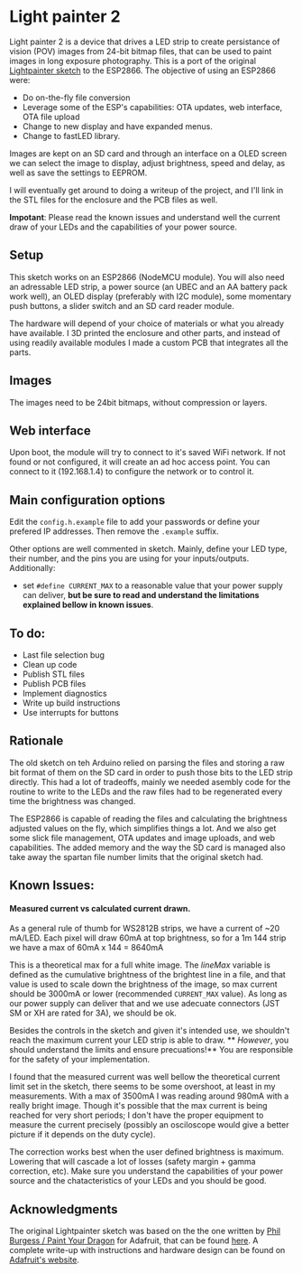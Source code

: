 # Light painter 2

Light painter 2 is a device that drives a LED strip to create persistance of vision (POV) images from 24-bit bitmap files, that can be used to paint images in long exposure photography. This is a port of the original [Lightpainter sketch](https://github.com/reven/Light-painter) to the ESP2866. The objective of using an ESP2866 were:

* Do on-the-fly file conversion
* Leverage some of the ESP's capabilities: OTA updates, web interface, OTA file upload
* Change to new display and have expanded menus.
* Change to fastLED library.

Images are kept on an SD card and through an interface on a OLED screen we can select the image to display, adjust brightness, speed and delay, as well as save the settings to EEPROM.

I will eventually get around to doing a writeup of the project, and I'll link in the STL files for the enclosure and the PCB files as well.

**Impotant**: Please read the known issues and understand well the current draw of your LEDs and the capabilities of your power source.

## Setup
This sketch works on an ESP2866 (NodeMCU module). You will also need an adressable LED strip, a power source (an UBEC and an AA battery pack work well), an OLED display (preferably with I2C module), some momentary push buttons, a slider switch and an SD card reader module.

The hardware will depend of your choice of materials or what you already have available. I 3D printed the enclosure and other parts, and instead of using readily available modules I made a custom PCB that integrates all the parts.

## Images
The images need to be 24bit bitmaps, without compression or layers.

## Web interface
Upon boot, the module will try to connect to it's saved WiFi network. If not found or not configured, it will create an ad hoc access point. You can connect to it (192.168.1.4) to configure the network or to control it.

## Main configuration options
Edit the `config.h.example` file to add your passwords or define your prefered IP addresses. Then remove the `.example` suffix.

Other options are well commented in sketch. Mainly, define your LED type, their number, and the pins you are using for your inputs/outputs. Additionally:

* set `#define CURRENT_MAX` to a reasonable value that your power supply can deliver, **but be sure to read and understand the limitations explained bellow in known issues**.

## To do:
* Last file selection bug
* Clean up code
* Publish STL files
* Publish PCB files
* Implement diagnostics
* Write up build instructions
* Use interrupts for buttons

## Rationale
The old sketch on teh Arduino relied on parsing the files and storing a raw bit format of them on the SD card in order to push those bits to the LED strip directly. This had a lot of tradeoffs, mainly we needed asembly code for the routine to write to the LEDs and the raw files had to be regenerated every time the brightness was changed.

The ESP2866 is capable of reading the files and calculating the brightness adjusted values on the fly, which simplifies things a lot. And we also get some slick file management, OTA updates and image uploads, and web capabilities. The added memory and the way the SD card is managed also take away the spartan file number limits that the original sketch had.

## Known Issues:

#### Measured current vs calculated current drawn.
As a general rule of thumb for WS2812B strips, we have a current of ~20 mA/LED. Each pixel will draw 60mA at top brightness, so for a 1m 144 strip we have a max of 60mA x 144 = 8640mA

This is a theoretical max for a full white image. The *lineMax* variable is defined as the cumulative brightness of the brightest line in a file, and that value is used to scale down the brightness of the image, so max current should be 3000mA or lower (recommended `CURRENT_MAX` value). As long as our power supply can deliver that and we use adecuate connectors (JST SM or XH are rated for 3A), we should be ok.

Besides the controls in the sketch and given it's intended use, we shouldn't reach the maximum current your LED strip is able to draw. ** *However*, you should understand the limits and ensure precuations!** You are responsible for the safety of your implementation.

I found that the measured current was well bellow the theoretical current limit set in the sketch, there seems to be some overshoot, at least in my measurements. With a max of 3500mA I was reading around 980mA with a really bright image. Though it's possible that the max current is being reached for very short periods; I don't have the proper equipment to measure the current precisely (possibly an osciloscope would give a better picture if it depends on the duty cycle).

The correction works best when the user defined brightness is maximum. Lowering that will cascade a lot of losses (safety margin + gamma correction, etc). Make sure you understand the capabilities of your power source and the chatacteristics of your LEDs and you should be good.

## Acknowledgments
The original Lightpainter sketch was based on the the one written by [Phil Burgess / Paint Your Dragon](https://github.com/PaintYourDragon) for Adafruit, that can be found [here](https://github.com/adafruit/NeoPixel_Painter). A complete write-up with instructions and hardware design can be found on [Adafruit's website](https://learn.adafruit.com/neopixel-painter/overview).
